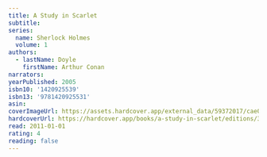 ```yaml
---
title: A Study in Scarlet
subtitle:
series:
  name: Sherlock Holmes
  volume: 1
authors:
  - lastName: Doyle
    firstName: Arthur Conan
narrators:
yearPublished: 2005
isbn10: '1420925539'
isbn13: '9781420925531'
asin:
coverImageUrl: https://assets.hardcover.app/external_data/59372017/cae07fdccc98d1bcebce6b576affb7824bdb9090.jpeg
hardcoverUrl: https://hardcover.app/books/a-study-in-scarlet/editions/30399452
read: 2011-01-01
rating: 4
reading: false
---
```

